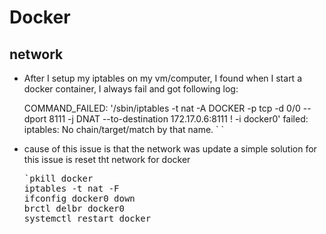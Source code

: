 # Docker

## network

*   After I setup my iptables on my vm/computer, I found when I start a docker container, I always fail and got following log:

    <span class="hljs-label">
    COMMAND_FAILED:</span> <span class="hljs-string">'/sbin/iptables -t nat -A DOCKER -p tcp -d 0/0 --dport 8111 -j DNAT --to-destination 172.17.0.6:8111 ! -i docker0'</span> <span class="hljs-string">failed:</span> <span class="hljs-string">iptables:</span> No chain<span class="hljs-regexp">/target/</span>match by that name.
    `
    `</pre>

*   cause of this issue is that the network was update
    a simple solution for this issue is reset tht network for docker
    <pre>`<span class="hljs-title">pkill</span> docker
    iptables -t nat -F
    ifconfig docker0 down
    brctl delbr docker0
    systemctl restart docker